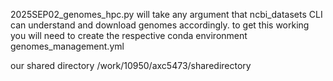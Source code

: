 2025SEP02_genomes_hpc.py will take any argument that ncbi_datasets CLI can understand and download genomes accordingly.
    to get this working you will need to create the respective conda environment genomes_management.yml

our shared directory
    /work/10950/axc5473/sharedirectory
